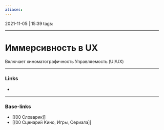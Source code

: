 ```yaml
---
aliases:
---
```

2021-11-05 | 15:39
tags: 
___

# Иммерсивность в UX

Включает киноматографичность
Управляемость (UI/UX)


___
### Links
- 

___
### Base-links
- [[00 Словарик]]
- [[00 Сценарий Кино, Игры, Сериала]]

